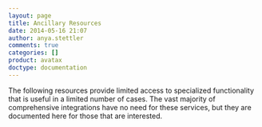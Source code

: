 ```yaml
---
layout: page
title: Ancillary Resources
date: 2014-05-16 21:07
author: anya.stettler
comments: true
categories: []
product: avatax
doctype: documentation
---
```

The following resources provide limited access to specialized functionality that is useful in a limited number of cases. The vast majority of comprehensive integrations have no need for these services, but they are documented here for those that are interested.
